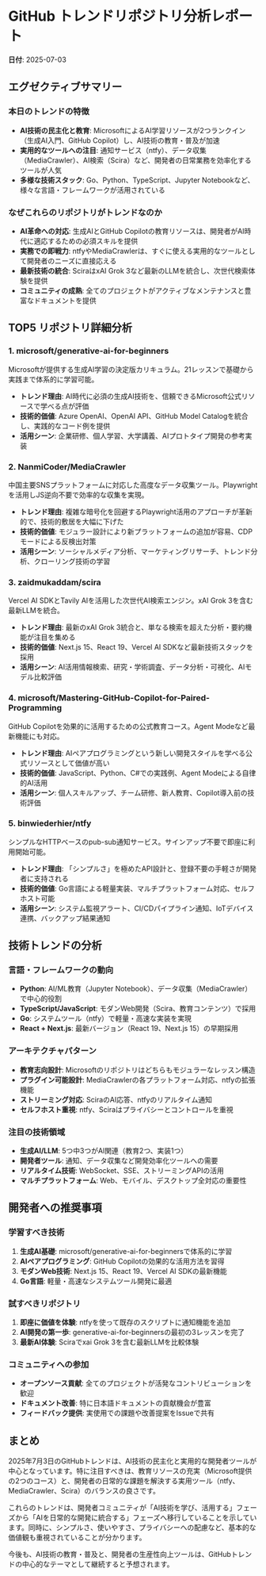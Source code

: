 # GitHub トレンドリポジトリ分析レポート

**日付**: 2025-07-03

## エグゼクティブサマリー

### 本日のトレンドの特徴
- **AI技術の民主化と教育**: MicrosoftによるAI学習リソースが2つランクイン（生成AI入門、GitHub Copilot）し、AI技術の教育・普及が加速
- **実用的なツールへの注目**: 通知サービス（ntfy）、データ収集（MediaCrawler）、AI検索（Scira）など、開発者の日常業務を効率化するツールが人気
- **多様な技術スタック**: Go、Python、TypeScript、Jupyter Notebookなど、様々な言語・フレームワークが活用されている

### なぜこれらのリポジトリがトレンドなのか
- **AI革命への対応**: 生成AIとGitHub Copilotの教育リソースは、開発者がAI時代に適応するための必須スキルを提供
- **実務での即戦力**: ntfyやMediaCrawlerは、すぐに使える実用的なツールとして開発者のニーズに直接応える
- **最新技術の統合**: SciraはxAI Grok 3など最新のLLMを統合し、次世代検索体験を提供
- **コミュニティの成熟**: 全てのプロジェクトがアクティブなメンテナンスと豊富なドキュメントを提供

## TOP5 リポジトリ詳細分析

### 1. microsoft/generative-ai-for-beginners
Microsoftが提供する生成AI学習の決定版カリキュラム。21レッスンで基礎から実践まで体系的に学習可能。
- **トレンド理由**: AI時代に必須の生成AI技術を、信頼できるMicrosoft公式リソースで学べる点が評価
- **技術的価値**: Azure OpenAI、OpenAI API、GitHub Model Catalogを統合し、実践的なコード例を提供
- **活用シーン**: 企業研修、個人学習、大学講義、AIプロトタイプ開発の参考実装

### 2. NanmiCoder/MediaCrawler
中国主要SNSプラットフォームに対応した高度なデータ収集ツール。Playwrightを活用しJS逆向不要で効率的な収集を実現。
- **トレンド理由**: 複雑な暗号化を回避するPlaywright活用のアプローチが革新的で、技術的敷居を大幅に下げた
- **技術的価値**: モジュラー設計により新プラットフォームの追加が容易、CDPモードによる反検出対策
- **活用シーン**: ソーシャルメディア分析、マーケティングリサーチ、トレンド分析、クローリング技術の学習

### 3. zaidmukaddam/scira
Vercel AI SDKとTavily AIを活用した次世代AI検索エンジン。xAI Grok 3を含む最新LLMを統合。
- **トレンド理由**: 最新のxAI Grok 3統合と、単なる検索を超えた分析・要約機能が注目を集める
- **技術的価値**: Next.js 15、React 19、Vercel AI SDKなど最新技術スタックを採用
- **活用シーン**: AI活用情報検索、研究・学術調査、データ分析・可視化、AIモデル比較評価

### 4. microsoft/Mastering-GitHub-Copilot-for-Paired-Programming
GitHub Copilotを効果的に活用するための公式教育コース。Agent Modeなど最新機能にも対応。
- **トレンド理由**: AIペアプログラミングという新しい開発スタイルを学べる公式リソースとして価値が高い
- **技術的価値**: JavaScript、Python、C#での実践例、Agent Modeによる自律的AI活用
- **活用シーン**: 個人スキルアップ、チーム研修、新人教育、Copilot導入前の技術評価

### 5. binwiederhier/ntfy
シンプルなHTTPベースのpub-sub通知サービス。サインアップ不要で即座に利用開始可能。
- **トレンド理由**: 「シンプルさ」を極めたAPI設計と、登録不要の手軽さが開発者に支持される
- **技術的価値**: Go言語による軽量実装、マルチプラットフォーム対応、セルフホスト可能
- **活用シーン**: システム監視アラート、CI/CDパイプライン通知、IoTデバイス連携、バックアップ結果通知

## 技術トレンドの分析

### 言語・フレームワークの動向
- **Python**: AI/ML教育（Jupyter Notebook）、データ収集（MediaCrawler）で中心的役割
- **TypeScript/JavaScript**: モダンWeb開発（Scira、教育コンテンツ）で採用
- **Go**: システムツール（ntfy）で軽量・高速な実装を実現
- **React + Next.js**: 最新バージョン（React 19、Next.js 15）の早期採用

### アーキテクチャパターン
- **教育志向設計**: Microsoftのリポジトリはどちらもモジュラーなレッスン構造
- **プラグイン可能設計**: MediaCrawlerの各プラットフォーム対応、ntfyの拡張機能
- **ストリーミング対応**: SciraのAI応答、ntfyのリアルタイム通知
- **セルフホスト重視**: ntfy、Sciraはプライバシーとコントロールを重視

### 注目の技術領域
- **生成AI/LLM**: 5つ中3つがAI関連（教育2つ、実装1つ）
- **開発者ツール**: 通知、データ収集など開発効率化ツールへの需要
- **リアルタイム技術**: WebSocket、SSE、ストリーミングAPIの活用
- **マルチプラットフォーム**: Web、モバイル、デスクトップ全対応の重要性

## 開発者への推奨事項

### 学習すべき技術
1. **生成AI基礎**: microsoft/generative-ai-for-beginnersで体系的に学習
2. **AIペアプログラミング**: GitHub Copilotの効果的な活用方法を習得
3. **モダンWeb技術**: Next.js 15、React 19、Vercel AI SDKの最新機能
4. **Go言語**: 軽量・高速なシステムツール開発に最適

### 試すべきリポジトリ
1. **即座に価値を体験**: ntfyを使って既存のスクリプトに通知機能を追加
2. **AI開発の第一歩**: generative-ai-for-beginnersの最初の3レッスンを完了
3. **最新AI体験**: Sciraでxai Grok 3を含む最新LLMを比較体験

### コミュニティへの参加
- **オープンソース貢献**: 全てのプロジェクトが活発なコントリビューションを歓迎
- **ドキュメント改善**: 特に日本語ドキュメントの貢献機会が豊富
- **フィードバック提供**: 実使用での課題や改善提案をIssueで共有

## まとめ
2025年7月3日のGitHubトレンドは、AI技術の民主化と実用的な開発者ツールが中心となっています。特に注目すべきは、教育リソースの充実（Microsoft提供の2つのコース）と、開発者の日常的な課題を解決する実用ツール（ntfy、MediaCrawler、Scira）のバランスの良さです。

これらのトレンドは、開発者コミュニティが「AI技術を学び、活用する」フェーズから「AIを日常的な開発に統合する」フェーズへ移行していることを示しています。同時に、シンプルさ、使いやすさ、プライバシーへの配慮など、基本的な価値観も重視されていることが分かります。

今後も、AI技術の教育・普及と、開発者の生産性向上ツールは、GitHubトレンドの中心的なテーマとして継続すると予想されます。